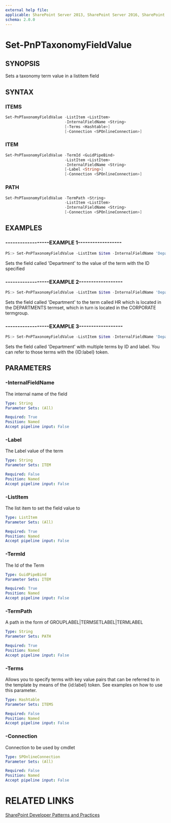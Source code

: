 ```yaml
---
external help file:
applicable: SharePoint Server 2013, SharePoint Server 2016, SharePoint Online
schema: 2.0.0
---
```

# Set-PnPTaxonomyFieldValue

## SYNOPSIS
Sets a taxonomy term value in a listitem field

## SYNTAX 

### ITEMS
```powershell
Set-PnPTaxonomyFieldValue -ListItem <ListItem>
                          -InternalFieldName <String>
                          [-Terms <Hashtable>]
                          [-Connection <SPOnlineConnection>]
```

### ITEM
```powershell
Set-PnPTaxonomyFieldValue -TermId <GuidPipeBind>
                          -ListItem <ListItem>
                          -InternalFieldName <String>
                          [-Label <String>]
                          [-Connection <SPOnlineConnection>]
```

### PATH
```powershell
Set-PnPTaxonomyFieldValue -TermPath <String>
                          -ListItem <ListItem>
                          -InternalFieldName <String>
                          [-Connection <SPOnlineConnection>]
```

## EXAMPLES

### ------------------EXAMPLE 1------------------
```powershell
PS:> Set-PnPTaxonomyFieldValue -ListItem $item -InternalFieldName 'Department' -TermId 863b832b-6818-4e6a-966d-2d3ee057931c
```

Sets the field called 'Department' to the value of the term with the ID specified

### ------------------EXAMPLE 2------------------
```powershell
PS:> Set-PnPTaxonomyFieldValue -ListItem $item -InternalFieldName 'Department' -TermPath 'CORPORATE|DEPARTMENTS|HR'
```

Sets the field called 'Department' to the term called HR which is located in the DEPARTMENTS termset, which in turn is located in the CORPORATE termgroup.

### ------------------EXAMPLE 3------------------
```powershell
PS:> Set-PnPTaxonomyFieldValue -ListItem $item -InternalFieldName 'Department' -Terms @{"TermId1"="Label1";"TermId2"="Label2"}
```

Sets the field called 'Department' with multiple terms by ID and label. You can refer to those terms with the {ID:label} token.

## PARAMETERS

### -InternalFieldName
The internal name of the field

```yaml
Type: String
Parameter Sets: (All)

Required: True
Position: Named
Accept pipeline input: False
```

### -Label
The Label value of the term

```yaml
Type: String
Parameter Sets: ITEM

Required: False
Position: Named
Accept pipeline input: False
```

### -ListItem
The list item to set the field value to

```yaml
Type: ListItem
Parameter Sets: (All)

Required: True
Position: Named
Accept pipeline input: False
```

### -TermId
The Id of the Term

```yaml
Type: GuidPipeBind
Parameter Sets: ITEM

Required: True
Position: Named
Accept pipeline input: False
```

### -TermPath
A path in the form of GROUPLABEL|TERMSETLABEL|TERMLABEL

```yaml
Type: String
Parameter Sets: PATH

Required: True
Position: Named
Accept pipeline input: False
```

### -Terms
Allows you to specify terms with key value pairs that can be referred to in the template by means of the {id:label} token. See examples on how to use this parameter.

```yaml
Type: Hashtable
Parameter Sets: ITEMS

Required: False
Position: Named
Accept pipeline input: False
```

### -Connection
Connection to be used by cmdlet

```yaml
Type: SPOnlineConnection
Parameter Sets: (All)

Required: False
Position: Named
Accept pipeline input: False
```

# RELATED LINKS

[SharePoint Developer Patterns and Practices](http://aka.ms/sppnp)